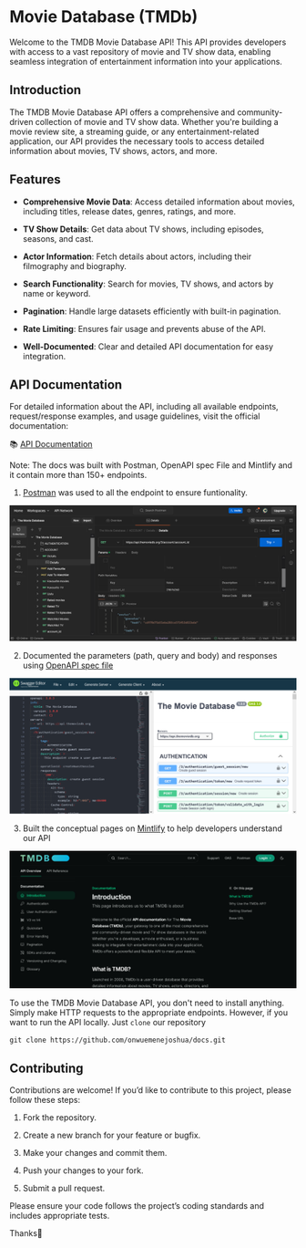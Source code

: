 # Movie Database (TMDb)

Welcome to the TMDB Movie Database API! This API provides developers with access to a vast repository of movie and TV show data, enabling seamless integration of entertainment information into your applications.

## Introduction

The TMDB Movie Database API offers a comprehensive and community-driven collection of movie and TV show data. Whether you're building a movie review site, a streaming guide, or any entertainment-related application, our API provides the necessary tools to access detailed information about movies, TV shows, actors, and more.

## Features

* **Comprehensive Movie Data**: Access detailed information about movies, including titles, release dates, genres, ratings, and more.

* **TV Show Details**: Get data about TV shows, including episodes, seasons, and cast.

* **Actor Information**: Fetch details about actors, including their filmography and biography.

* **Search Functionality**: Search for movies, TV shows, and actors by name or keyword.

* **Pagination**: Handle large datasets efficiently with built-in pagination.

* **Rate Limiting**: Ensures fair usage and prevents abuse of the API.

* **Well-Documented**: Clear and detailed API documentation for easy integration.
  
## API Documentation

For detailed information about the API, including all available endpoints, request/response examples, and usage guidelines, visit the official documentation:

📚 [API Documentation](https://sirjosh.mintlify.app/introduction)

Note: The docs was built with Postman, OpenAPI spec File and Mintlify and it contain more than 150+ endpoints.

1. [Postman](https://documenter.getpostman.com/view/32759704/2sAYdeLrFR) was used to all the endpoint to ensure funtionality.

![postman](images/postman.png)

2. Documented the parameters (path, query and body) and responses using [OpenAPI spec file](https://raw.githubusercontent.com/onwuemenejoshua/docs/refs/heads/main/api-reference/openapi3.json)

![swagger-editor](images/swagger-editor.png)

3. Built the conceptual pages on [Mintlify](https://sirjosh.mintlify.app/introduction) to help developers understand our API

![introduction-mintlify](images/introduction-mintlify.png)

To use the TMDB Movie Database API, you don't need to install anything. Simply make HTTP requests to the appropriate endpoints. However, if you want to run the API locally. Just ```clone``` our repository

```
git clone https://github.com/onwuemenejoshua/docs.git
```

## Contributing

Contributions are welcome! If you’d like to contribute to this project, please follow these steps:

1. Fork the repository.

2. Create a new branch for your feature or bugfix.

3. Make your changes and commit them.

4. Push your changes to your fork.

5. Submit a pull request.

Please ensure your code follows the project’s coding standards and includes appropriate tests.

Thanks🚀
